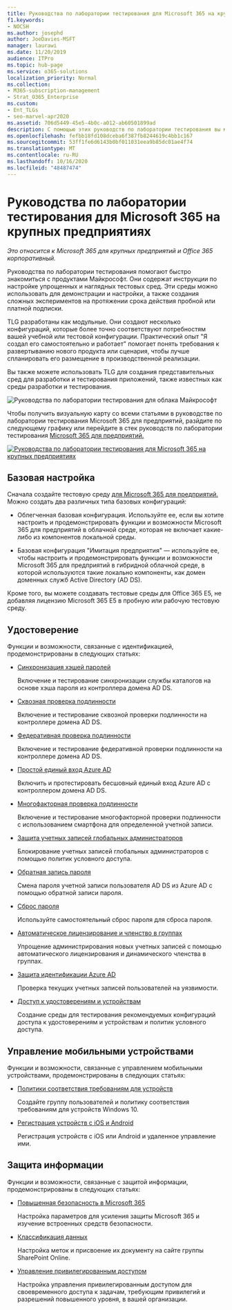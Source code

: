 ```yaml
---
title: Руководства по лаборатории тестирования для Microsoft 365 на крупных предприятиях
f1.keywords:
- NOCSH
ms.author: josephd
author: JoeDavies-MSFT
manager: laurawi
ms.date: 11/20/2019
audience: ITPro
ms.topic: hub-page
ms.service: o365-solutions
localization_priority: Normal
ms.collection:
- M365-subscription-management
- Strat_O365_Enterprise
ms.custom:
- Ent_TLGs
- seo-marvel-apr2020
ms.assetid: 706d5449-45e5-4b0c-a012-ab60501899ad
description: С помощью этих руководств по лаборатории тестирования вы можете настраивать демонстрационные и экспериментальные среды, а также среды разработки и тестирования для Microsoft 365 на крупных предприятиях.
ms.openlocfilehash: fefbb18fd108dceba6f387fb8244619c4bb1c167
ms.sourcegitcommit: 53ff1fe6d6143b0bf011031eea9b85dc01ae4f74
ms.translationtype: MT
ms.contentlocale: ru-RU
ms.lasthandoff: 10/16/2020
ms.locfileid: "48487474"
---
```

# <a name="microsoft-365-for-enterprise-test-lab-guides"></a>Руководства по лаборатории тестирования для Microsoft 365 на крупных предприятиях

*Это относится к Microsoft 365 для крупных предприятий и Office 365 корпоративный.*

Руководства по лаборатории тестирования помогают быстро знакомиться с продуктами Майкрософт. Они содержат инструкции по настройке упрощенных и наглядных тестовых сред. Эти среды можно использовать для демонстрации и настройки, а также создания сложных экспериментов на протяжении срока действия пробной или платной подписки.

TLG разработаны как модульные. Они создают несколько конфигураций, которые более точно соответствуют потребностям вашей учебной или тестовой конфигурации. Практический опыт "Я создал его самостоятельно и работает" помогает понять требования к развертыванию нового продукта или сценария, чтобы лучше спланировать его размещение в производственной реализации.

Вы также можете использовать TLG для создания представительных сред для разработки и тестирования приложений, также известных как среды разработки и тестирования.
  
![Руководства по лаборатории тестирования для облака Майкрософт](../media/m365-enterprise-test-lab-guides/cloud-tlg-icon.png)

Чтобы получить визуальную карту со всеми статьями в руководстве по лаборатории тестирования Microsoft 365 для предприятий, разйдите по следующему графику или перейдите в стек руководств по лаборатории тестирования [Microsoft 365 для предприятий.](../downloads/Microsoft365EnterpriseTLGStack.pdf)

[![Руководства по лаборатории тестирования для Microsoft 365 на крупных предприятиях](../media/m365-enterprise-test-lab-guides/microsoft-365-enterprise-tlg-stack.png)](../downloads/Microsoft365EnterpriseTLGStack.pdf)

## <a name="base-configuration"></a>Базовая настройка

Сначала создайте тестовую среду [для Microsoft 365 для предприятий.](https://docs.microsoft.com/microsoft-365-enterprise/) Можно создать два различных типа базовых конфигураций:

- [](lightweight-base-configuration-microsoft-365-enterprise.md) Облегченная базовая конфигурация. Используйте ее, если вы хотите настроить и продемонстрировать функции и возможности Microsoft 365 для предприятий в облачной среде, которая не включает какие-либо из компонентов локальной среды.

- [](simulated-ent-base-configuration-microsoft-365-enterprise.md) Базовая конфигурация "Имитация предприятия" — используйте ее, чтобы настроить и продемонстрировать функции и возможности Microsoft 365 для предприятий в гибридной облачной среде, в которой используются такие локально компоненты, как домен доменных служб Active Directory (AD DS).

Кроме того, вы можете создавать тестовые среды для Office 365 E5, не добавляя лицензию Microsoft 365 E5 в пробную или рабочую тестовую среду.
    
## <a name="identity"></a>Удостоверение

Функции и возможности, связанные с идентификацией, продемонстрированы в следующих статьях:

- [Синхронизация хэшей паролей](password-hash-sync-m365-ent-test-environment.md)
  
   Включение и тестирование синхронизации службы каталогов на основе хэша пароля из контроллера домена AD DS.

- [Сквозная проверка подлинности](pass-through-auth-m365-ent-test-environment.md)
  
   Включение и тестирование сквозной проверки подлинности на контроллере домена AD DS.

- [Федеративная проверка подлинности](federated-identity-for-your-microsoft-365-dev-test-environment.md)
  
   Включение и тестирование федеративной проверки подлинности на контроллере домена AD DS.

- [Простой единый вход Azure AD](single-sign-on-m365-ent-test-environment.md)
  
   Включить и протестировать бесшовный единый вход Azure AD с контроллером домена AD DS.

- [Многофакторная проверка подлинности](multi-factor-authentication-microsoft-365-test-environment.md)
  
   Включение и тестирование многофакторной проверки подлинности с использованием смартфона для определенной учетной записи.

- [Защита учетных записей глобальных администраторов](protect-global-administrator-accounts-microsoft-365-test-environment.md)

   Блокирование учетных записей глобальных администраторов с помощью политик условного доступа.

- [Обратная запись пароля](password-writeback-m365-ent-test-environment.md)

   Смена пароля учетной записи пользователя AD DS из Azure AD с помощью обратной записи пароля.

- [Сброс пароля](password-reset-m365-ent-test-environment.md)

   Используйте самостоятельный сброс пароля для сброса пароля.

- [Автоматическое лицензирование и членство в группах](automate-licenses-group-membership-microsoft-365-test-environment.md)

   Упрощение администрирования новых учетных записей с помощью автоматического лицензирования и динамического членства в группах.

- [Защита идентификации Azure AD](azure-ad-identity-protection-microsoft-365-test-environment.md)

   Проверка текущих учетных записей пользователей на уязвимости.

- [Доступ к удостоверениям и устройствам](identity-device-access-m365-test-environment.md)

   Создание среды для тестирования рекомендуемых конфигураций доступа к удостоверениям и устройствам и политик условного доступа.

## <a name="mobile-device-management"></a>Управление мобильными устройствами

Функции и возможности, связанные с управлением мобильными устройствами, продемонстрированы в следующих статьях:

- [Политики соответствия требованиям для устройств](mam-policies-for-your-microsoft-365-enterprise-dev-test-environment.md)
    
   Создайте группу пользователей и политику соответствия требованиям для устройств Windows 10.
    
- [Регистрация устройств с iOS и Android](enroll-ios-and-android-devices-in-your-microsoft-enterprise-365-dev-test-environ.md)
   
   Регистрация устройств с iOS или Android и удаленное управление ими.

## <a name="information-protection"></a>Защита информации

Функции и возможности, связанные с защитой информации, продемонстрированы в следующих статьях:

- [Повышенная безопасность в Microsoft 365](increased-o365-security-microsoft-365-enterprise-dev-test-environment.md)
    
   Настройка параметров для усиления защиты Microsoft 365 и изучение встроенных средств безопасности.
  
- [Классификация данных](data-classification-microsoft-365-enterprise-dev-test-environment.md)
    
   Настройка меток и присвоение их документу на сайте группы SharePoint Online.
    
- [Управление привилегированным доступом](privileged-access-microsoft-365-enterprise-dev-test-environment.md)
    
   Настройка управления привилегированным доступом для своевременного доступа к задачам, требующим привилегий и разрешений повышенного уровня, в вашей организации.
